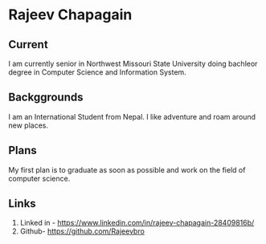 # Rajeev Chapagain
## Current
I am currently senior in Northwest Missouri State University doing bachleor degree in Computer Science and Information System.
## Backggrounds
I am an International Student from Nepal. I like adventure and roam around new places.
## Plans
My first plan is to graduate as soon as possible and work on the field of computer science.
## Links 
1. Linked in - https://www.linkedin.com/in/rajeev-chapagain-28409816b/
1.  Github- https://github.com/Rajeevbro